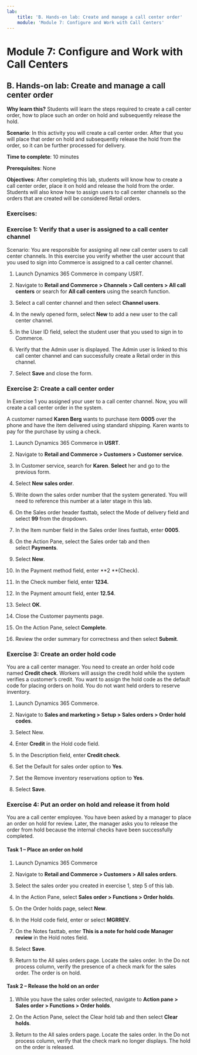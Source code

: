 ```yaml
---
lab:
    title: 'B. Hands-on lab: Create and manage a call center order'
    module: 'Module 7: Configure and Work with Call Centers'
---
```


# Module 7: Configure and Work with Call Centers
## B. Hands-on lab: Create and manage a call center order

**Why learn this?** Students will learn the steps required to create a call
center order, how to place such an order on hold and subsequently release the
hold.

**Scenario**: In this activity you will create a call center order. After that
you will place that order on hold and subsequently release the hold from the
order, so it can be further processed for delivery.

**Time to complete**: 10 minutes

**Prerequisites**: None

**Objectives**: After completing this lab, students will know how to create a
call center order, place it on hold and release the hold from the order.
Students will also know how to assign users to call center channels so the
orders that are created will be considered Retail orders.

### Exercises: 

### Exercise 1: Verify that a user is assigned to a call center channel

Scenario: You are responsible for assigning all new call center users to call
center channels. In this exercise you verify whether the user account that you
used to sign into Commerce is assigned to a call center channel.

1.  Launch Dynamics 365 Commerce in company USRT.

2.  Navigate to **Retail and Commerce \> Channels \> Call centers \> All call
    centers** or search for **All call centers** using the search function.

3.  Select a call center channel and then select **Channel users**.


4.  In the newly opened form, select **New** to add a new user to the call
    center channel.

5.  In the User ID field, select the student user that you used to sign in to
    Commerce.



1.  Verify that the Admin user is displayed. The Admin user is linked to this
    call center channel and can successfully create a Retail order in this
    channel.

2.  Select **Save** and close the form.

### Exercise 2: Create a call center order

In Exercise 1 you assigned your user to a call center channel. Now, you will
create a call center order in the system.

A customer named **Karen Berg** wants to purchase item **0005** over the phone
and have the item delivered using standard shipping. Karen wants to pay for the
purchase by using a check.

1.  Launch Dynamics 365 Commerce in **USRT**.

2.  Navigate to **Retail and Commerce \> Customers \> Customer service**.

3.  In Customer service, search for **Karen**. **Select** her and go to the previous form.

4.  Select **New sales order**.



1.  Write down the sales order number that the system generated. You will need
    to reference this number at a later stage in this lab.

2.  On the Sales order header fasttab, select the Mode of delivery field and
    select **99** from the dropdown.

3.  In the Item number field in the Sales order lines fasttab, enter **0005**.

4.  On the Action Pane, select the Sales order tab and then select **Payments**.

5.  Select **New**.

6.  In the Payment method field, enter **2 **(Check).

7.  In the Check number field, enter **1234.**

8.  In the Payment amount field, enter **12.54**.  
      
    



9.  Select **OK**.

10. Close the Customer payments page.

11. On the Action Pane, select **Complete**.

12. Review the order summary for correctness and then select **Submit**.



### Exercise 3: Create an order hold code

You are a call center manager. You need to create an order hold code named
**Credit check**. Workers will assign the credit hold while the system verifies
a customer’s credit. You want to assign the hold code as the default code for
placing orders on hold. You do not want held orders to reserve inventory.

1.  Launch Dynamics 365 Commerce.

2.  Navigate to **Sales and marketing \> Setup \> Sales orders \> Order hold
    codes**.

3.  Select New.

4.  Enter **Credit** in the Hold code field.

5.  In the Description field, enter **Credit check**.

6.  Set the Default for sales order option to **Yes**.

7.  Set the Remove inventory reservations option to **Yes**.

8.  Select **Save**.


### Exercise 4: Put an order on hold and release it from hold

You are a call center employee. You have been asked by a manager to place an
order on hold for review. Later, the manager asks you to release the order from
hold because the internal checks have been successfully completed.

#### Task 1 – Place an order on hold

1.  Launch Dynamics 365 Commerce

2.  Navigate to **Retail and Commerce \> Customers \> All sales orders**.

3.  Select the sales order you created in exercise 1, step 5 of this lab.

4.  In the Action Pane, select **Sales order \> Functions \> Order holds**.

5.  On the Order holds page, select **New**.

6.  In the Hold code field, enter or select **MGRREV**.

7.  On the Notes fasttab, enter **This is a note for hold code Manager
    review** in the Hold notes field.

8.  Select **Save**.

9.  Return to the All sales orders page. Locate the sales order. In the Do not
    process column, verify the presence of a check mark for the sales order. The
    order is on hold.



#### Task 2 – Release the hold on an order

1.  While you have the sales order selected, navigate to **Action pane \> Sales
    order \> Functions \> Order holds**.

2.  On the Action Pane, select the Clear hold tab and then select **Clear
    holds**.

3.  Return to the All sales orders page. Locate the sales order. In the Do not
    process column, verify that the check mark no longer displays. The hold on
    the order is released.
